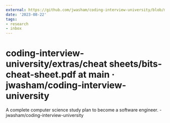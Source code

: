 ```yaml
---
external: https://github.com/jwasham/coding-interview-university/blob/main/extras/cheat%20sheets/bits-cheat-sheet.pdf
date: '2023-08-22'
tags:
- research
- inbox
---
```


# coding-interview-university/extras/cheat sheets/bits-cheat-sheet.pdf at main · jwasham/coding-interview-university

A complete computer science study plan to become a software engineer. - jwasham/coding-interview-university
